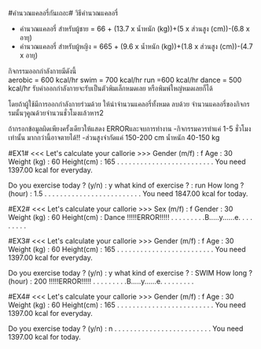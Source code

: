 #คำนวณแคลอรี่กันเถอะ#
วิธีคำนวณแคลอรี่
- คำนวณแคลอรี่ สำหรับผู้ชาย = 66 + (13.7 x น้ำหนัก (kg))+(5 x ส่วนสูง (cm))-(6.8 x อายุ)
- คำนวณแคลอรี่ สำหรับผู้หญิง = 665 + (9.6 x น้ำหนัก (kg))+(1.8 x ส่วนสูง (cm))-(4.7 x อายุ)

กิจกรรมออกกำลังกายมีดังนี้  
aerobic = 600 kcal/hr
swim = 700 kcal/hr
run =600 kcal/hr
dance = 500 kcal/hr
รับค่าออกกำลังกายจะรับเป็นตัวพิมเล็กหมดเลย หรือพิมพ์ใหญ่หมดเลยก็ได้

โดยถ้าผู้ใช้มีการออกกำลังกายร่วมด้วย ให้นำจำนวนแคลอรี่ทั้งหมด ลบด้วย จำนวนแคลอรี่ของกิจกรรมนั้นๆคูณด้วยจำนวนชั่วโมงแล้วหาร2

ถ้ากรอกข้อมูลผิดเพียงครั้งเดียวให้แสดง ERRORและจบการทำงาน
-กิจกรรมควรทำแค่ 1-5 ชั่วโมงเท่านั้น มากกว่านี้อาจตายได้!!
-ส่วนสูงจำกัดแค่ 150-200 cm น้ำหนัก 40-150 kg

#EX1#
<<< Let's calculate your callorie >>>
Gender (m/f) : f
Age : 30
Weight (kg) : 60
Height(cm) : 165
. . . . . . . . . . . . . . . . . . . . . . . . .
You need 1397.00 kcal for everyday.

Do you exercise today ? (y/n) : y
what kind of exercise ? : run
How long ? (hour) : 1.5
. . . . . . . . . . . . . . . . . . . . . . . . .
You need 1847.00 kcal for today.


#EX2#
<<< Let's calculate your callorie >>>
Sex (m/f) : f
Gender : 30
Weight (kg) : 60
Height(cm) : Dance
!!!!!ERROR!!!!!
. . . . . . . . .B.....y......e. . . . . . . . .


#EX3#
<<< Let's calculate your callorie >>>
Gender (m/f) : f
Age : 30
Weight (kg) : 60
Height(cm) : 165
. . . . . . . . . . . . . . . . . . . . . . . . .
You need 1397.00 kcal for everyday.

Do you exercise today ? (y/n) : y
what kind of exercise ? : SWIM
How long ? (hour) : 200
!!!!!ERROR!!!!!
. . . . . . . . .B.....y......e. . . . . . . . .

#EX4#
<<< Let's calculate your callorie >>>
Gender (m/f) : f
Age : 30
Weight (kg) : 60
Height(cm) : 165
. . . . . . . . . . . . . . . . . . . . . . . . .
You need 1397.00 kcal for everyday.

Do you exercise today ? (y/n) : n
. . . . . . . . . . . . . . . . . . . . . . . . .
You need 1397.00 kcal for today.
